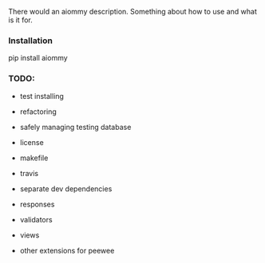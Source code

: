 There would an aiommy description.
Something about how to use and what is it for.

### Installation ###
pip install aiommy

### TODO: ###
  - test installing
  - refactoring
  - safely managing testing database

  - license
  - makefile
  - travis
  - separate dev dependencies

  - responses
  - validators
  - views

  - other extensions for peewee
